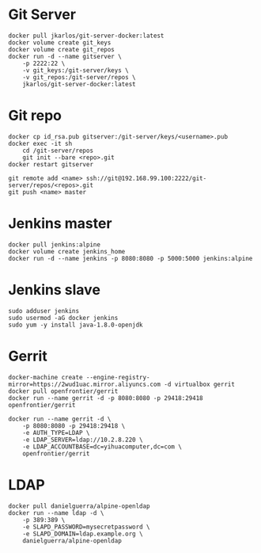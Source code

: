# Git Server

    docker pull jkarlos/git-server-docker:latest
    docker volume create git_keys
    docker volume create git_repos
    docker run -d --name gitserver \
        -p 2222:22 \
        -v git_keys:/git-server/keys \
        -v git_repos:/git-server/repos \
        jkarlos/git-server-docker:latest

# Git repo

    docker cp id_rsa.pub gitserver:/git-server/keys/<username>.pub
    docker exec -it sh
        cd /git-server/repos
        git init --bare <repo>.git
    docker restart gitserver
    
    git remote add <name> ssh://git@192.168.99.100:2222/git-server/repos/<repos>.git
    git push <name> master

# Jenkins master

    docker pull jenkins:alpine
    docker volume create jenkins_home
    docker run -d --name jenkins -p 8080:8080 -p 5000:5000 jenkins:alpine

# Jenkins slave

    sudo adduser jenkins
    sudo usermod -aG docker jenkins
    sudo yum -y install java-1.8.0-openjdk
    
# Gerrit

    docker-machine create --engine-registry-mirror=https://2wud1uac.mirror.aliyuncs.com -d virtualbox gerrit
    docker pull openfrontier/gerrit
    docker run --name gerrit -d -p 8080:8080 -p 29418:29418 openfrontier/gerrit
    
    docker run --name gerrit -d \
        -p 8080:8080 -p 29418:29418 \
        -e AUTH_TYPE=LDAP \
        -e LDAP_SERVER=ldap://10.2.8.220 \
        -e LDAP_ACCOUNTBASE=dc=yihuacomputer,dc=com \
        openfrontier/gerrit

# LDAP
    docker pull danielguerra/alpine-openldap
    docker run --name ldap -d \
        -p 389:389 \
        -e SLAPD_PASSWORD=mysecretpassword \
        -e SLAPD_DOMAIN=ldap.example.org \
        danielguerra/alpine-openldap
        
